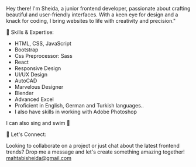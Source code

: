 Hey there! I'm Sheida, a junior frontend developer, passionate about crafting beautiful and user-friendly interfaces. 
With a keen eye for design and a knack for coding, I bring websites to life with creativity and precision."

🚀 Skills & Expertise:
- HTML, CSS, JavaScript
- Bootstrap
- Css Preprocessor: Sass
- React
- Responsive Design
- UI/UX Design
- AutoCAD
- Marvelous Designer
- Blender
- Advanced Excel
- Proficient in English, German and Turkish languages..
- I also have skills in working with Adobe Photoshop
  
 I can also sing and swim 👻

🩷 Let's Connect:

Looking to collaborate on a project or just chat about the latest frontend trends?
Drop me a message and let's create something amazing together!
    mahtabisheida@gmail.com
